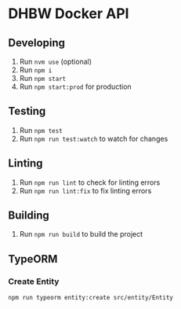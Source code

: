 # DHBW Docker API

## Developing

1. Run `nvm use` (optional)
2. Run `npm i`
3. Run `npm start`
4. Run `npm start:prod` for production

## Testing

1. Run `npm test`
2. Run `npm run test:watch` to watch for changes

## Linting

1. Run `npm run lint` to check for linting errors
2. Run `npm run lint:fix` to fix linting errors

## Building

1. Run `npm run build` to build the project

## TypeORM

### Create Entity

```bash
npm run typeorm entity:create src/entity/Entity
```

